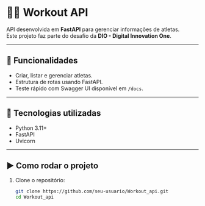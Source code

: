 # 🏋️‍♂️ Workout API

API desenvolvida em **FastAPI** para gerenciar informações de atletas.  
Este projeto faz parte do desafio da **DIO - Digital Innovation One**.

---

## 📌 Funcionalidades
- Criar, listar e gerenciar atletas.  
- Estrutura de rotas usando FastAPI.  
- Teste rápido com Swagger UI disponível em `/docs`.  

---

## 🚀 Tecnologias utilizadas
- Python 3.11+  
- FastAPI  
- Uvicorn  

---

## ▶️ Como rodar o projeto

1. Clone o repositório:
   ```bash
   git clone https://github.com/seu-usuario/Workout_api.git
   cd Workout_api
